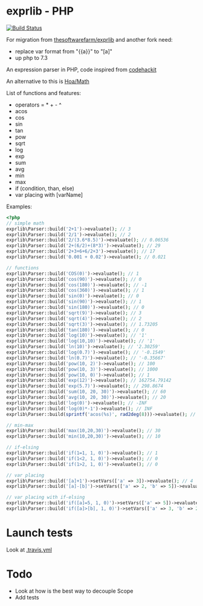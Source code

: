 exprlib - PHP
=============
[![Build Status](https://api.travis-ci.com/JamesGerat/exprlib.svg)](https://travis-ci.com/github/JamesGerat/exprlib)

For migration from  [thesoftwarefarm/exprlib](https://github.com/thesoftwarefarm/exprlib) and another fork need:

- replace var format from "{{a}}" to "[a]"
- up php to 7.3

An expression parser in PHP, code inspired from [codehackit](http://codehackit.blogspot.fr/2011/08/expression-parser-in-php.html)

An alternative to this is [Hoa/Math](https://github.com/hoaproject/Math)

List of functions and features:

- operators = * + - ^
- acos
- cos
- sin
- tan
- pow
- sqrt
- log
- exp
- sum
- avg
- min
- max
- if (condition, than, else)
- var placing with [varName]

Examples:

```php
<?php
// simple math
exprlib\Parser::build('2+1')->evaluate(); // 3
exprlib\Parser::build('2/1')->evaluate(); // 2
exprlib\Parser::build('2/(3.6*8.5)')->evaluate(); // 0.06536
exprlib\Parser::build('2+(6/2)+(8*3)')->evaluate(); // 29
exprlib\Parser::build('2+3+6+6/2+3')->evaluate(); // 17
exprlib\Parser::build('0.001 + 0.02')->evaluate(); // 0.021

// functions
exprlib\Parser::build('COS(0)')->evaluate(); // 1
exprlib\Parser::build('cos(90)')->evaluate(); // 0
exprlib\Parser::build('cos(180)')->evaluate(); // -1
exprlib\Parser::build('cos(360)')->evaluate(); // 1
exprlib\Parser::build('sin(0)')->evaluate(); // 0
exprlib\Parser::build('sin(90)')->evaluate(); // 1
exprlib\Parser::build('sin(180)')->evaluate(); // 0
exprlib\Parser::build('sqrt(9)')->evaluate(); // 3
exprlib\Parser::build('sqrt(4)')->evaluate(); // 2
exprlib\Parser::build('sqrt(3)')->evaluate(); // 1.73205
exprlib\Parser::build('tan(180)')->evaluate(); // 0
exprlib\Parser::build('log(10)')->evaluate(); // '1'
exprlib\Parser::build('log(10,10)')->evaluate(); // '1'
exprlib\Parser::build('ln(10)')->evaluate(); // '2.30259'
exprlib\Parser::build('log(0.7)')->evaluate(); // '-0.1549'
exprlib\Parser::build('ln(0.7)')->evaluate(); // '-0.35667'
exprlib\Parser::build('pow(10, 2)')->evaluate(); // 100
exprlib\Parser::build('pow(10, 3)')->evaluate(); // 1000
exprlib\Parser::build('pow(10, 0)')->evaluate(); // 1
exprlib\Parser::build('exp(12)')->evaluate(); // 162754.79142
exprlib\Parser::build('exp(5.7)')->evaluate(); // 298.8674
exprlib\Parser::build('sum(10, 20, 30)')->evaluate(); // 60
exprlib\Parser::build('avg(10, 20, 30)')->evaluate(); // 20
exprlib\Parser::build('log(0)')->evaluate(); // -INF
exprlib\Parser::build('log(0)*-1')->evaluate(); // INF
exprlib\Parser::build(sprintf('acos(%s)', rad2deg(8)))->evaluate(); // NAN

// min-max
exprlib\Parser::build('max(10,20,30)')->evaluate(); // 30
exprlib\Parser::build('min(10,20,30)')->evaluate(); // 10

// if-elsing
exprlib\Parser::build('if(1=1, 1, 0)')->evaluate(); // 1
exprlib\Parser::build('if(1<2, 1, 0)')->evaluate(); // 0
exprlib\Parser::build('if(1>2, 1, 0)')->evaluate(); // 0

// var placing
exprlib\Parser::build('[a]+1')->setVars(['a' => 3])->evaluate(); // 4
exprlib\Parser::build('[a]-[b]')->setVars(['a' => 2, 'b' => 5])->evaluate(); // -3

// var placing with if-elsing
exprlib\Parser::build('if([a]=5, 1, 0)')->setVars(['a' => 5])->evaluate(); // 1
exprlib\Parser::build('if([a]>[b], 1, 0)')->setVars(['a' => 3, 'b' => 2])->evaluate(); // 1
```

# Launch tests

Look at [.travis.yml](.travis.yml)

# Todo

+ Look at how is the best way to decouple Scope
+ Add tests
